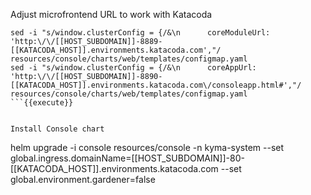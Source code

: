 Adjust microfrontend URL to work with Katacoda
```
sed -i "s/window.clusterConfig = {/&\n      coreModuleUrl: 'http:\/\/[[HOST_SUBDOMAIN]]-8889-[[KATACODA_HOST]].environments.katacoda.com',"/ resources/console/charts/web/templates/configmap.yaml
sed -i "s/window.clusterConfig = {/&\n      coreAppUrl: 'http:\/\/[[HOST_SUBDOMAIN]]-8890-[[KATACODA_HOST]].environments.katacoda.com\/consoleapp.html#',"/ resources/console/charts/web/templates/configmap.yaml
```{{execute}}


Install Console chart
```
helm upgrade -i console resources/console -n kyma-system --set global.ingress.domainName=[[HOST_SUBDOMAIN]]-80-[[KATACODA_HOST]].environments.katacoda.com --set global.environment.gardener=false
```{{execute}}
